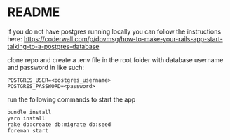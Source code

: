 # README

if you do not have postgres running locally you can follow the instructions here:
https://coderwall.com/p/dovmsg/how-to-make-your-rails-app-start-talking-to-a-postgres-database

clone repo and create a .env file in the root folder with database username and password in like such:

 ```
POSTGRES_USER=<postgres_username>
POSTGRES_PASSWORD=<password>
 ```


run the following commands to start the app
```
bundle install
yarn install
rake db:create db:migrate db:seed
foreman start

```

